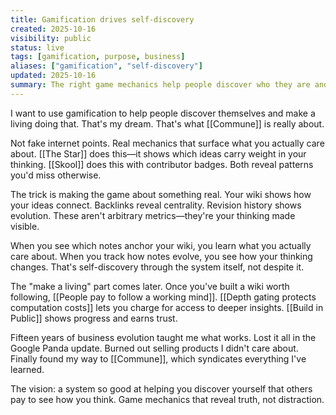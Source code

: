 ```yaml
---
title: Gamification drives self-discovery
created: 2025-10-16
visibility: public
status: live
tags: [gamification, purpose, business]
aliases: ["gamification", "self-discovery"]
updated: 2025-10-16
summary: The right game mechanics help people discover who they are and make a living doing it—that's the dream behind Commune.
---
```


I want to use gamification to help people discover themselves and make a living doing that. That's my dream. That's what [[Commune]] is really about.

Not fake internet points. Real mechanics that surface what you actually care about. [[The Star]] does this—it shows which ideas carry weight in your thinking. [[Skool]] does this with contributor badges. Both reveal patterns you'd miss otherwise.

The trick is making the game about something real. Your wiki shows how your ideas connect. Backlinks reveal centrality. Revision history shows evolution. These aren't arbitrary metrics—they're your thinking made visible.

When you see which notes anchor your wiki, you learn what you actually care about. When you track how notes evolve, you see how your thinking changes. That's self-discovery through the system itself, not despite it.

The "make a living" part comes later. Once you've built a wiki worth following, [[People pay to follow a working mind]]. [[Depth gating protects computation costs]] lets you charge for access to deeper insights. [[Build in Public]] shows progress and earns trust.

Fifteen years of business evolution taught me what works. Lost it all in the Google Panda update. Burned out selling products I didn't care about. Finally found my way to [[Commune]], which syndicates everything I've learned.

The vision: a system so good at helping you discover yourself that others pay to see how you think. Game mechanics that reveal truth, not distraction.
